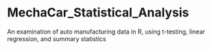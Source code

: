 # MechaCar_Statistical_Analysis
An examination of auto manufacturing data in R, using t-testing, linear regression, and summary statistics
